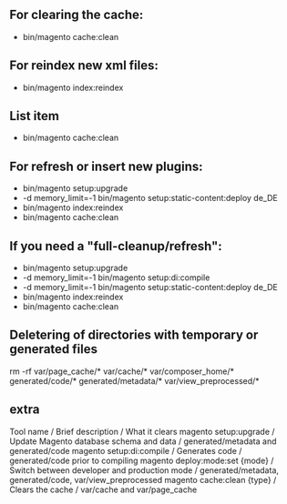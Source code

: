 ## For clearing the cache:
* bin/magento cache:clean

## For reindex new xml files:
* bin/magento index:reindex

## List item
* bin/magento cache:clean

## For refresh or insert new plugins:
* bin/magento setup:upgrade
* -d memory_limit=-1 bin/magento setup:static-content:deploy de_DE
* bin/magento index:reindex
* bin/magento cache:clean

## If you need a "full-cleanup/refresh":
* bin/magento setup:upgrade
* -d memory_limit=-1 bin/magento setup:di:compile
* -d memory_limit=-1 bin/magento setup:static-content:deploy de_DE
* bin/magento index:reindex
* bin/magento cache:clean

## Deletering of directories with temporary or generated files
rm -rf var/page_cache/* var/cache/* var/composer_home/* generated/code/* generated/metadata/* var/view_preprocessed/*


## extra 

Tool name /	Brief description /	What it clears
magento setup:upgrade /	Update Magento database schema and data /	generated/metadata and generated/code
magento setup:di:compile /	Generates code /	generated/code prior to compiling
magento deploy:mode:set {mode} /	Switch between developer and production mode /	generated/metadata, generated/code, var/view_preprocessed
magento cache:clean {type} /	Clears the cache /	var/cache and var/page_cache

